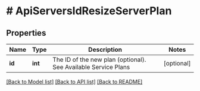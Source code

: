 # # ApiServersIdResizeServerPlan

## Properties

Name | Type | Description | Notes
------------ | ------------- | ------------- | -------------
**id** | **int** | The ID of the new plan (optional). See Available Service Plans | [optional]

[[Back to Model list]](../../README.md#models) [[Back to API list]](../../README.md#endpoints) [[Back to README]](../../README.md)
